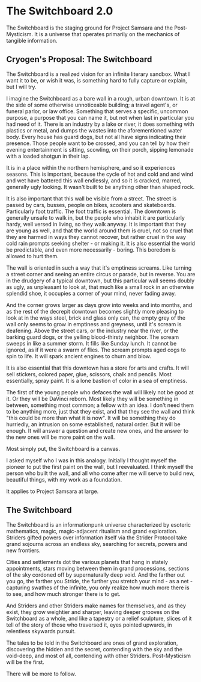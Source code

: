 # The Switchboard 2.0
The Switchboard is the staging ground for Project Samsara and the Post-Mysticism. It is a universe that operates primarily on the mechanics of tangible information.

## Cryogen's Proposal: The Switchboard
The Switchboard is a realized vision for an infinite literary sandbox. What I want it to be, or wish it was, is something hard to fully capture or explain, but I will try.

I imagine the Switchboard as a bare wall in a rough, urban downtown. It is at the side of some otherwise unnoticeable building; a travel agent's, or funeral parlor, or law office. Something that serves a specific, uncommon purpose, a purpose that you can name it, but not when last in particular you had need of it. There is an industry by a lake or river, it does something with plastics or metal, and dumps the wastes into the aforementioned water body. Every house has guard dogs, but not all have signs indicating their presence. Those people want to be crossed, and you can tell by how their evening entertainment is sitting, scowling, on their porch, sipping lemonade with a loaded shotgun in their lap.  

It is in a place within the northern hemisphere, and so it experiences seasons. This is important, because the cycle of hot and cold and and wind and wet have battered this wall endlessly, and so it is cracked, marred, generally ugly looking. It wasn't built to be anything other than shaped rock.

It is also important that this wall be visible from a street. The street is passed by cars, busses, people on bikes, scooters and skateboards. Particularly foot traffic. The foot traffic is essential. The downtown is generally unsafe to walk in, but the people who inhabit it are particularly hardy, well versed in living, so they walk anyway. It is important that they are young as well, and that the world around them is cruel, not so cruel that they are harmed in ways they cannot recover, but rather cruel in the way cold rain prompts seeking shelter - or making it. It is also essential the world be predictable, and even more necessarily - boring. This boredom is allowed to hurt them. 

The wall is oriented in such a way that it's emptiness screams. Like turning a street corner and seeing an entire circus or parade, but in reverse. You are in the drudgery of a typical downtown, but this particular wall seems doubly as ugly, as unpleasant to look at, that much like a small rock in an otherwise splendid shoe, it occupies a corner of your mind, never fading away.

And the corner grows larger as days grow into weeks and into months, and as the rest of the decrepit downtown becomes slightly more pleasing to look at in the ways steel, brick and glass only can, the empty grey of the wall only seems to grow in emptiness and greyness, until it's scream is deafening. Above the street cars, or the industry near the river, or the barking guard dogs, or the yelling blood-thirsty neighbor. The scream sweeps in like a summer storm. It fills like Sunday lunch. It cannot be ignored, as if it were a swarm of flies. The scream prompts aged cogs to spin to life. It will spark ancient engines to churn and blow.

It is also essential that this downtown has a store for arts and crafts. It will sell stickers, colored paper, glue, scissors, chalk and pencils. Most essentially, spray paint. It is a lone bastion of color in a sea of emptiness.

The first of the young people who defaces the wall will likely not be good at it. Or they will be DaVinci reborn. Most likely they will be something in between, something most common; a fellow with an idea. I don't need them to be anything more, just that they exist, and that they see the wall and think "this could be more than what it is now". It will be something they do hurriedly, an intrusion on some established, natural order. But it will be enough. It will answer a question and create new ones, and the answer to the new ones will be more paint on the wall.

Most simply put, the Switchboard is a canvas.

I asked myself who I was in this analogy. Initially I thought myself the pioneer to put the first paint on the wall, but I reevaluated. I think myself the person who built the wall, and all who come after me will serve to build new, beautiful things, with my work as a foundation.

It applies to Project Samsara at large. 

## The Switchboard
The Switchboard is an informationpunk universe characterized by esoteric mathematics, magic, magic-adjacent ritualism and grand exploration. Striders gifted powers over information itself via the Strider Protocol take grand sojourns across an endless sky, searching for secrets, powers and new frontiers.

Cities and settlements dot the various planets that hang in stately appointments, stars moving between them in grand processions, sections of the sky cordoned off by supernaturally deep void. And the farther out you go, the farther you Stride, the further you stretch your mind - as a net - capturing swathes of the infinite, you only realize how much more there is to see, and how much stronger there is to get.

And Striders and other Striders make names for themselves, and as they exist, they grow weightier and sharper, leaving deeper grooves on the Switchboard as a whole, and like a tapestry or a relief sculpture, slices of it tell of the story of those who traversed it, eyes pointed upwards, in relentless skywards pursuit.

The tales to be told in the Switchboard are ones of grand exploration, discovering the hidden and the secret, contending with the sky and the void-deep, and most of all, contending with other Striders. Post-Mysticism will be the first.

There will be more to follow.